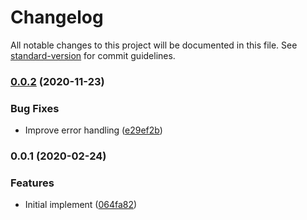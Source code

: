 # Changelog

All notable changes to this project will be documented in this file. See [standard-version](https://github.com/conventional-changelog/standard-version) for commit guidelines.

### [0.0.2](https://github.com/wadackel/puppeteer-element2selector/compare/v0.0.1...v0.0.2) (2020-11-23)

### Bug Fixes

- Improve error handling ([e29ef2b](https://github.com/wadackel/puppeteer-element2selector/commit/e29ef2b30b466142aedafa93b094ffbc08a5bd0e))

### 0.0.1 (2020-02-24)

### Features

- Initial implement ([064fa82](https://github.com/wadackel/puppeteer-element2selector/commit/064fa82991d6f9cf83864373abd962c6e8678de5))
